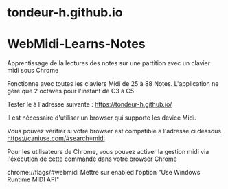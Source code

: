 # tondeur-h.github.io
# WebMidi-Learns-Notes
Apprentissage de la lectures des notes sur une partition avec un clavier midi sous Chrome

Fonctionne avec toutes les claviers Midi de 25 à 88 Notes.
L'application ne gére que 2 octaves pour l'instant de C3 à C5

Tester le à l'adresse suivante : https://tondeur-h.github.io/

Il est nécessaire d'utiliser un browser qui supporte les device Midi.

Vous pouvez vérifier si votre browser est compatible a l'adresse ci dessous 
https://caniuse.com/#search=midi

Pour les utilisateurs de Chrome, vous pouvez activer la gestion midi via 
l'éxécution de cette commande dans votre browser Chrome

chrome://flags/#webmidi
Mettre sur enabled  l'option "Use Windows Runtime MIDI API"
